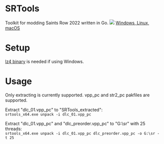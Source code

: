 # SRTools
Toolkit for modding Saints Row 2022 written in Go.
![](https://i.imgur.com/ib6Akqt.png)
[Windows, Linux, macOS](https://github.com/Sorrow446/SRTools/releases)

# Setup
[lz4 binary](https://github.com/lz4/lz4/releases/latest) is needed if using Windows.

# Usage
Only extracting is currently supported. vpp_pc and str2_pc pakfiles are supported.

Extract "dlc_01.vpp_pc" to "SRTools_extracted":   
`srtools_x64.exe unpack -i dlc_01.vpp_pc`

Extract "dlc_01.vpp_pc" and "dlc_preorder.vpp_pc" to "G:\sr" with 25 threads:   
`srtools_x64.exe unpack -i dlc_01.vpp_pc dlc_preorder.vpp_pc -o G:\sr -t 25`
